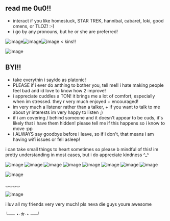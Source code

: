 ## read me 0u0!!

 - interact if you like homestuck, STAR TREK, hannibal, cabaret, loki, good omens, or TLOZ! :-)
 - i go by any pronouns, but he or she are preferred!
   
![image](https://github.com/user-attachments/assets/cc600408-b0fa-4470-99ec-f404671cd872)![image](https://github.com/user-attachments/assets/b9648d2e-1c60-44e2-85d0-543440f8a7bf)![image](https://github.com/user-attachments/assets/c278d14a-ed67-4237-b9e1-02e178514377) < kins!!


![image](https://github.com/user-attachments/assets/8900521b-1624-48af-accd-e826be361d2d)


## BYI!!
- take everythin i say/do as platonic!
- PLEASE if i ever do anthing to bother you, tell me!! i hate making people feel bad and id love to know how 2 improve!
- i appreciate cuddles a TON! it brings me a lot of comfort, especially when im stressed. they r very much enjoyed + encouraged!
- im very much a listener rather than a talker, + if you want to talk to me about yr interests im very happy to listen ;)
- if i am covering / behind someone and it doesn't appear to be cuds, it's likely that i have them hidden! please tell me if this happens so i know to move :pp
- i ALWAYS say goodbye before i leave, so if i don't, that means i am having wifi issues or fell asleep!

 i can take small things to heart sometimes so please b mindful of this! im pretty understanding in most cases, but i do appreciate kindness ^_^

![image](https://github.com/user-attachments/assets/081d3d66-5ce2-467f-ab6b-8ccdb28a773a) ![image](https://github.com/user-attachments/assets/32ad627b-469c-4d3f-9669-9f6f54ef1044) ![image](https://github.com/user-attachments/assets/ddbcf6e6-b7ef-48fb-a26f-ef602dfdc790) ![image](https://github.com/user-attachments/assets/99b02196-e35b-461a-9d56-ebfcba86d66a) ![image](https://github.com/user-attachments/assets/d1182ac1-bc88-4400-83e5-a3fad265cba6) ![image](https://github.com/user-attachments/assets/007ad419-2621-4bfe-bd10-0ebae449ac15) ![image](https://github.com/user-attachments/assets/a74a6d34-56d0-4ba6-ad11-a99794be3f97) ![image](https://github.com/user-attachments/assets/86f9bf44-cd72-44b2-aabf-79d16207db05) 

![image](https://github.com/user-attachments/assets/1f68a066-e6ee-4c89-b3d2-53751854bf0a)

   ‿‿‿‿ 

   ![image](https://github.com/user-attachments/assets/da500027-c5f0-492e-be02-623bff6d5f50)

i luv all my friends very very much! pls neva die guys youre awesome

└── ⋆⋅☆⋅⋆ ──┘






